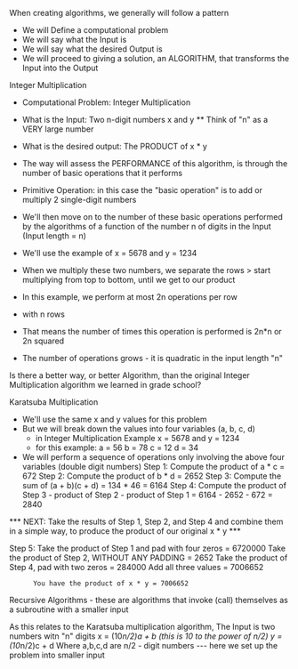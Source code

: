 

When creating algorithms, we generally will follow a pattern 

  - We will Define a computational problem
  - We will say what the Input is 
  - We will say what the desired Output is
  - We will proceed to giving a solution, an ALGORITHM, that transforms the Input into the Output
  
  Integer Multiplication
  
  - Computational Problem: Integer Multiplication
   
  - What is the Input: Two n-digit numbers x and y 
    ** Think of "n" as a VERY large number
    
  - What is the desired output: The PRODUCT of x * y
  
  - The way will assess the PERFORMANCE of this algorithm, is through the number of basic operations that it performs 
  - Primitive Operation: in this case the "basic operation" is to add or multiply 2 single-digit numbers 
  - We'll then move on to the number of these basic operations performed by the algorithms of a function of the number n of digits in the Input (Input length = n)
  
  - We'll use the example of x = 5678 and y = 1234
  - When we multiply these two numbers, we separate the rows > start multiplying from top to bottom, until we get to our product 
  - In this example, we perform at most 2n operations per row 
  - with n rows 
  - That means the number of times this operation is performed is 2n*n or 2n squared
  - The number of operations grows - it is quadratic in the input length "n" 
  
Is there a better way, or better Algorithm, than the original Integer Multiplication algorithm we learned in grade school?

Karatsuba Multiplication 

- We'll use the same x and y values for this problem
- But we will break down the values into four variables (a, b, c, d) 
  - in Integer Multiplication Example x = 5678 and y = 1234
  - for this example: 
    a = 56
    b = 78
    c = 12
    d = 34 
- We will perform a sequence of operations only involving the above four variables (double digit numbers)
  Step 1: Compute the product of a * c = 672
  Step 2: Compute the product of b * d = 2652
  Step 3: Compute the sum of (a + b)(c + d) = 134 * 46 = 6164
  Step 4: Compute the product of Step 3 - product of Step 2 - product of Step 1 = 6164 - 2652 - 672 = 2840
  
*** NEXT: Take the results of Step 1, Step 2, and Step 4 and combine them in a simple way, to produce the product of our original x * y ***

  Step 5: Take the product of Step 1 and pad with four zeros = 6720000
          Take the product of Step 2, WITHOUT ANY PADDING    =    2652
          Take the product of Step 4, pad with two zeros     =  284000
          Add all three values                               = 7006652
          
          You have the product of x * y = 7006652
  
Recursive Algorithms - these are algorithms that invoke (call) themselves as a subroutine with a smaller input 

As this relates to the Karatsuba multiplication algorithm, 
The Input is two numbers witn "n" digits 
  x = (10*n/2)a + b (this is 10 to the power of n/2)
  y = (10*n/2)c + d
  Where a,b,c,d are n/2 - digit numbers --- here we set up the problem into smaller input
  
  
  
  
  
  
  
  
  
  
  
  
  
  
  
  
  
  
  
  
  
  
  
  
  
  
  
  
  
  
  
  
  
